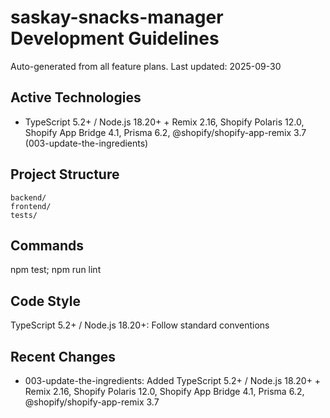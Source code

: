 # saskay-snacks-manager Development Guidelines

Auto-generated from all feature plans. Last updated: 2025-09-30

## Active Technologies
- TypeScript 5.2+ / Node.js 18.20+ + Remix 2.16, Shopify Polaris 12.0, Shopify App Bridge 4.1, Prisma 6.2, @shopify/shopify-app-remix 3.7 (003-update-the-ingredients)

## Project Structure
```
backend/
frontend/
tests/
```

## Commands
npm test; npm run lint

## Code Style
TypeScript 5.2+ / Node.js 18.20+: Follow standard conventions

## Recent Changes
- 003-update-the-ingredients: Added TypeScript 5.2+ / Node.js 18.20+ + Remix 2.16, Shopify Polaris 12.0, Shopify App Bridge 4.1, Prisma 6.2, @shopify/shopify-app-remix 3.7

<!-- MANUAL ADDITIONS START -->
<!-- MANUAL ADDITIONS END -->